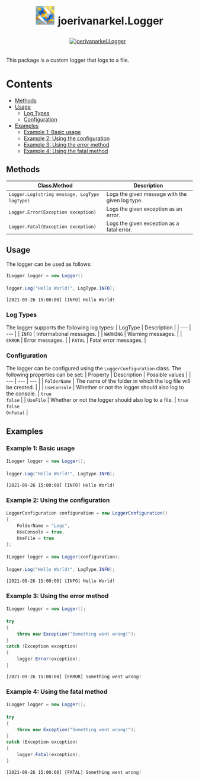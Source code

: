 <div class="container">
  <div class="row">
    <img src="icon.png" alt="Image Description" width="50" height="50" alt="joerivanarkelPackages Icon">
    <h1>joerivanarkel.Logger</h1>
  </div>

  <div class="row">
    <a href="https://www.nuget.org/packages/joerivanarkel.Logger/">
        <img src="https://img.shields.io/nuget/v/joerivanarkel.Logger.svg" alt="joerivanarkel.Logger">
    </a>
  </div>
</div>

<style>
  .container {
    display: flex;
    flex-direction: column;
    align-items: center;
    justify-content: center;
  }

  .row {
    display: flex;
    align-items: center;
    justify-content: center;
    margin-bottom: 10px;
  }

  .row img {
    margin-bottom: 10px;
    margin-right: 10px;
  }
</style>

This package is a custom logger that logs to a file.

# Contents
- [Methods](#methods)
- [Usage](#usage)
    - [Log Types](#log-types)
    - [Configuration](#configuration)
- [Examples](#examples)
    - [Example 1: Basic usage](#example-1-basic-usage)
    - [Example 2: Using the configuration](#example-2-using-the-configuration)
    - [Example 3: Using the error method](#example-3-using-the-error-method)
    - [Example 4: Using the fatal method](#example-4-using-the-fatal-method)

## Methods
| Class.Method | Description |
| --- | --- |
| `Logger.Log(string message, LogType logType)` | Logs the given message with the given log type. |
| `Logger.Error(Exception exception)` | Logs the given exception as an error. |
| `Logger.Fatal(Exception exception)` | Logs the given exception as a fatal error. |

## Usage
The logger can be used as follows:
```csharp
ILogger logger = new Logger()

logger.Log("Hello World!", LogType.INFO);
```

```log
[2021-09-26 15:00:00] [INFO] Hello World!
```

### Log Types
The logger supports the following log types:
| LogType | Description |
| --- | --- |
| `INFO` | Informational messages. |
| `WARNING` | Warning messages. |
| `ERROR` | Error messages. |
| `FATAL` | Fatal error messages. |

### Configuration
The logger can be configured using the `LoggerConfiguration` class. The following properties can be set:
| Property | Description | Possible values |
| --- | --- | --- |
| `FolderName` | The name of the folder in which the log file will be created. | |
| `UseConsole` | Whether or not the logger should also log to the console. | `true`<br>`false` |
| `UseFile` | Whether or not the logger should also log to a file. | `true`<br>`false`<br>`OnFatal` |

## Examples

### Example 1: Basic usage
```csharp
ILogger logger = new Logger();

logger.Log("Hello World!", LogType.INFO);
```

```log
[2021-09-26 15:00:00] [INFO] Hello World!
```

### Example 2: Using the configuration
```csharp
LoggerConfiguration configuration = new LoggerConfiguration()
{
    FolderName = "Logs",
    UseConsole = true,
    UseFile = true
};

ILogger logger = new Logger(configuration);

logger.Log("Hello World!", LogType.INFO);
```

```log
[2021-09-26 15:00:00] [INFO] Hello World!
```

### Example 3: Using the error method
```csharp
ILogger logger = new Logger();

try
{
    throw new Exception("Something went wrong!");
}
catch (Exception exception)
{
    logger.Error(exception);
}
```

```log
[2021-09-26 15:00:00] [ERROR] Something went wrong!
```

### Example 4: Using the fatal method
```csharp
ILogger logger = new Logger();

try
{
    throw new Exception("Something went wrong!");
}
catch (Exception exception)
{
    logger.Fatal(exception);
}
```

```log
[2021-09-26 15:00:00] [FATAL] Something went wrong!
```